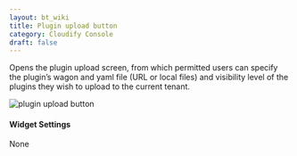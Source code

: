 ```yaml
---
layout: bt_wiki
title: Plugin upload button
category: Cloudify Console
draft: false
---
```

Opens the plugin upload screen, from which permitted users can specify the plugin’s wagon and yaml file (URL or local files) and visibility level of the plugins they wish to upload to the current tenant. 

![plugin upload button]( /images/ui/widgets/plugin_upload_button.png )

#### Widget Settings
None
